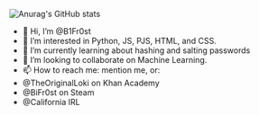 ![Anurag's GitHub stats](https://github-readme-stats.vercel.app/api?username=B1Fr0st)


- 👋 Hi, I’m @B1Fr0st
- 👀 I’m interested in Python, JS, PJS, HTML, and CSS.
- 🌱 I’m currently learning about hashing and salting passwords
- 💞️ I’m looking to collaborate on Machine Learning.
- 📫 How to reach me: mention me, or:
- @TheOriginalLoki on Khan Academy
- @BiFr0st on Steam
- @California IRL

<!---
B1Fr0st/B1Fr0st is a ✨ special ✨ repository because its `README.md` (this file) appears on your GitHub profile.
You can click the Preview link to take a look at your changes.
--->
